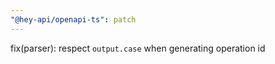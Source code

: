```yaml
---
"@hey-api/openapi-ts": patch
---
```


fix(parser): respect `output.case` when generating operation id
